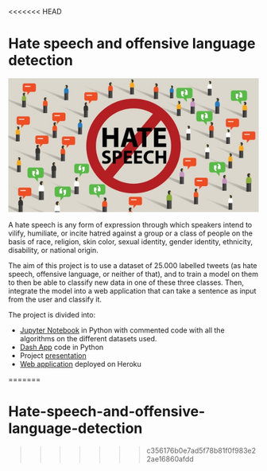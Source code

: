 <<<<<<< HEAD
# Hate speech and offensive language detection

![hate](hate.jpg)

A hate speech is any form of expression through which speakers intend to vilify, humiliate, or incite hatred against a group or a class of people on the basis of race, 
religion, skin color, sexual identity, gender identity, ethnicity, disability, or national origin.


The aim of this project is to use a dataset of 25.000 labelled tweets (as hate speech, offensive language, or neither of that), and to train a model on them to then be 
able to classify new data in one of these three classes. Then, integrate the model into a web application that can take a sentence as input from the user and classify it.


The project is divided into:
- [Jupyter Notebook](Hate%20%speech%20%and%20%offensive%20%language%20%detection.ipynb) in Python with commented code with all the algorithms on the different datasets used.
- [Dash App](dash%20%app) code in Python
- Project [presentation](Presentation.pptx)
- [Web application](https://hate-speech-automatic-detector.herokuapp.com/) deployed on Heroku

=======
# Hate-speech-and-offensive-language-detection
>>>>>>> c356176b0e7ad5f78b81f0f983e22ae16860afdd
